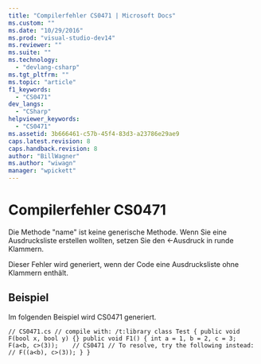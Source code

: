 ```yaml
---
title: "Compilerfehler CS0471 | Microsoft Docs"
ms.custom: ""
ms.date: "10/29/2016"
ms.prod: "visual-studio-dev14"
ms.reviewer: ""
ms.suite: ""
ms.technology: 
  - "devlang-csharp"
ms.tgt_pltfrm: ""
ms.topic: "article"
f1_keywords: 
  - "CS0471"
dev_langs: 
  - "CSharp"
helpviewer_keywords: 
  - "CS0471"
ms.assetid: 3b666461-c57b-45f4-83d3-a23786e29ae9
caps.latest.revision: 8
caps.handback.revision: 8
author: "BillWagner"
ms.author: "wiwagn"
manager: "wpickett"
---
```

# Compilerfehler CS0471
Die Methode "name" ist keine generische Methode. Wenn Sie eine Ausdrucksliste erstellen wollten, setzen Sie den \<\-Ausdruck in runde Klammern.  
  
 Dieser Fehler wird generiert, wenn der Code eine Ausdrucksliste ohne Klammern enthält.  
  
## Beispiel  
 Im folgenden Beispiel wird CS0471 generiert.  
  
```  
// CS0471.cs // compile with: /t:library class Test { public void F(bool x, bool y) {} public void F1() { int a = 1, b = 2, c = 3; F(a<b, c>(3));    // CS0471 // To resolve, try the following instead: // F((a<b), c>(3)); } }  
  
```
